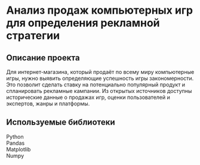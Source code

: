 # Анализ продаж компьютерных игр для определения рекламной стратегии

## Описание проекта

Для интернет-магазина, который продаёт по всему миру компьютерные игры, нужно выявить определяющие успешность игры закономерности. Это позволит сделать ставку на потенциально популярный продукт и спланировать рекламные кампании. Из открытых источников доступны исторические данные о продажах игр, оценки пользователей и экспертов, жанры и платформы.

## Используемые библиотеки

Python  
Pandas  
Matplotlib  
Numpy